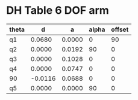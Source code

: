 # DH Table 6 DOF arm

| theta  |    d    |   a    | alpha  | offset |
|--------|---------|--------|--------|--------|
|   q1   |  0.0680 | 0.0000 |   0    |   90   |
|   q2   |  0.0000 | 0.0192 |   90   |   0    |
|   q3   |  0.0000 | 0.1028 |   0    |   0    |
|   q4   |  0.0000 | 0.0747 |   0    |   0    |
|   90   | -0.0116 | 0.0688 |   0    |   0    | ( virtual )
|   q5   |  0.0000 | 0.0000 |   90   |   0    |
